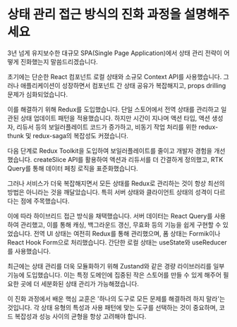 # 상태 관리 접근 방식의 진화 과정을 설명해주세요

3년 넘게 유지보수한 대규모 SPA(Single Page Application)에서 상태 관리 전략이 어떻게 진화했는지 말씀드리겠습니다.

초기에는 단순한 React 컴포넌트 로컬 상태와 소규모 Context API를 사용했습니다. 그러나 애플리케이션이 성장하면서 컴포넌트 간 상태 공유가 복잡해지고, props drilling 문제가 심화되었습니다.

이를 해결하기 위해 Redux를 도입했습니다. 단일 스토어에서 전역 상태를 관리하고 일관된 상태 업데이트 패턴을 적용했습니다. 하지만 시간이 지나며 액션 타입, 액션 생성자, 리듀서 등의 보일러플레이트 코드가 증가하고, 비동기 작업 처리를 위한 redux-thunk 및 redux-saga의 복잡성도 커졌습니다.

다음 단계로 Redux Toolkit을 도입하여 보일러플레이트를 줄이고 개발자 경험을 개선했습니다. createSlice API를 활용하여 액션과 리듀서를 더 간결하게 정의했고, RTK Query를 통해 데이터 페칭 로직을 표준화했습니다.

그러나 서비스가 더욱 복잡해지면서 모든 상태를 Redux로 관리하는 것이 항상 최선의 방법은 아니라는 것을 깨달았습니다. 특히 서버 상태와 클라이언트 상태의 성격이 다르다는 점에 주목했습니다.

이에 따라 하이브리드 접근 방식을 채택했습니다. 서버 데이터는 React Query를 사용하여 관리했고, 이를 통해 캐싱, 백그라운드 갱신, 무효화 등의 기능을 쉽게 구현할 수 있었습니다. 전역 UI 상태는 여전히 Redux를 통해 관리했으며, 폼 상태는 Formik이나 React Hook Form으로 처리했습니다. 간단한 로컬 상태는 useState와 useReducer를 사용했습니다.

최근에는 상태 관리를 더욱 모듈화하기 위해 Zustand와 같은 경량 라이브러리를 일부 기능에 도입했습니다. 이는 특정 도메인에 집중된 작은 스토어를 만들 수 있게 해주어 필요한 곳에 더 세분화된 상태 관리가 가능해졌습니다.

이 진화 과정에서 배운 핵심 교훈은 '하나의 도구로 모든 문제를 해결하려 하지 말라'는 것입니다. 각 상태 유형의 특성과 사용 패턴에 맞는 도구를 선택하는 것이 중요하며, 코드 복잡성과 성능 사이의 균형을 항상 고려해야 합니다.